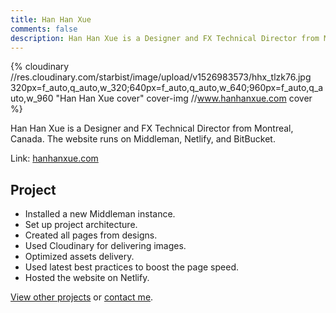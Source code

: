 ```yaml
---
title: Han Han Xue
comments: false
description: Han Han Xue is a Designer and FX Technical Director from Montreal, Canada. The website runs on Middleman, Netlify, and BitBucket.
---
```


{% cloudinary //res.cloudinary.com/starbist/image/upload/v1526983573/hhx_tlzk76.jpg 320px=f_auto,q_auto,w_320;640px=f_auto,q_auto,w_640;960px=f_auto,q_auto,w_960 "Han Han Xue cover" cover-img //www.hanhanxue.com cover %}

Han Han Xue is a Designer and FX Technical Director from Montreal, Canada. The website runs on Middleman, Netlify, and BitBucket.

Link: [hanhanxue.com](//www.hanhanxue.com)

## Project

- Installed a new Middleman instance.
- Set up project architecture.
- Created all pages from designs.
- Used Cloudinary for delivering images.
- Optimized assets delivery.
- Used latest best practices to boost the page speed.
- Hosted the website on Netlify.

[View other projects](/portfolio/) or [contact me](/about-me/).
